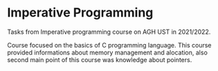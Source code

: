 # Imperative Programming

Tasks from Imperative programming course on AGH UST in 2021/2022.

Course focused on the basics of C programming language.
This course provided informations about memory management and alocation, also second main point of this course was knowledge about pointers.
